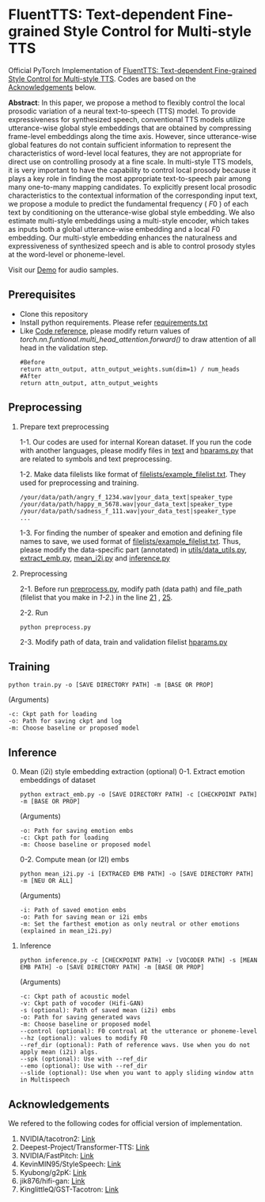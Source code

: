 # FluentTTS: Text-dependent Fine-grained Style Control for Multi-style TTS

Official PyTorch Implementation of [FluentTTS: Text-dependent Fine-grained Style Control for Multi-style TTS](https://www.isca-speech.org/archive/pdfs/interspeech_2022/kim22j_interspeech.pdf).
Codes are based on the [Acknowledgements](https://github.com/monglechap/fluenttts#acknowledgements) below.

**Abstract**: In this paper, we propose a method to flexibly control the local prosodic variation of a neural text-to-speech (TTS) model. To provide expressiveness for synthesized speech, conventional TTS models utilize utterance-wise global style embeddings that are obtained by compressing frame-level embeddings along the time axis. However, since utterance-wise global features do not contain sufficient information to represent the characteristics of word-level local features, they are not appropriate for direct use on controlling prosody at a fine scale.
In multi-style TTS models, it is very important to have the capability to control local prosody because it plays a key role in finding the most appropriate text-to-speech pair among many one-to-many mapping candidates.
To explicitly present local prosodic characteristics to the contextual information of the corresponding input text, we propose a module to predict the fundamental frequency ( $F0$ ) of each text by conditioning on the utterance-wise global style embedding.
We also estimate multi-style embeddings using a multi-style encoder, which takes as inputs both a global utterance-wise embedding and a local $F0$ embedding.
Our multi-style embedding enhances the naturalness and expressiveness of synthesized speech and is able to control prosody styles at the word-level or phoneme-level.

Visit our [Demo](https://kchap0118.github.io/fluenttts/) for audio samples.

## Prerequisites

- Clone this repository
- Install python requirements. Please refer [requirements.txt](requirements.txt)
- Like [Code reference](https://github.com/Deepest-Project/Transformer-TTS), please modify return values of _torch.nn.funtional.multi_head_attention.forward()_ to draw attention of all head in the validation step.
  ```
  #Before
  return attn_output, attn_output_weights.sum(dim=1) / num_heads
  #After
  return attn_output, attn_output_weights
  ```

## Preprocessing

1. Prepare text preprocessing

   1-1. Our codes are used for internal Korean dataset. If you run the code with another languages, please modify files in [text](text/) and [hparams.py](hparams.py) that are related to symbols and text preprocessing.

   1-2. Make data filelists like format of [filelists/example_filelist.txt](filelists/example_filelist.txt). They used for preprocessing and training.

   ```
   /your/data/path/angry_f_1234.wav|your_data_text|speaker_type
   /your/data/path/happy_m_5678.wav|your_data_text|speaker_type
   /your/data/path/sadness_f_111.wav|your_data_test|speaker_type
   ...
   ```

   1-3. For finding the number of speaker and emotion and defining file names to save, we used format of [filelists/example_filelist.txt](filelists/example_filelist.txt). Thus, please modify the data-specific part (annotated) in [utils/data_utils.py](utils/data_utils.py), [extract_emb.py](extract_emb.py), [mean_i2i.py](mean_i2i.py) and [inference.py](inference.py)
2. Preprocessing

   2-1. Before run [preprocess.py](preprocess.py), modify path (data path) and file_path (filelist that you make in _1-2_.) in the line [21](https://github.com/monglechap/fluenttts/blob/main/preprocess.py#L21) , [25](https://github.com/monglechap/fluenttts/blob/main/preprocess.py#L25).

   2-2. Run

   ```
   python preprocess.py
   ```

   2-3. Modify path of data, train and validation filelist [hparams.py](hparams.py)

## Training

```
python train.py -o [SAVE DIRECTORY PATH] -m [BASE OR PROP] 
```

(Arguments)

```
-c: Ckpt path for loading
-o: Path for saving ckpt and log
-m: Choose baseline or proposed model
```

## Inference

0. Mean (i2i) style embedding extraction (optional)
   0-1. Extract emotion embeddings of dataset

   ```
   python extract_emb.py -o [SAVE DIRECTORY PATH] -c [CHECKPOINT PATH] -m [BASE OR PROP]
   ```

   (Arguments)

   ```
   -o: Path for saving emotion embs
   -c: Ckpt path for loading
   -m: Choose baseline or proposed model
   ```

   0-2. Compute mean (or I2I) embs

   ```
   python mean_i2i.py -i [EXTRACED EMB PATH] -o [SAVE DIRECTORY PATH] -m [NEU OR ALL]
   ```

   (Arguments)

   ```
   -i: Path of saved emotion embs
   -o: Path for saving mean or i2i embs
   -m: Set the farthest emotion as only neutral or other emotions (explained in mean_i2i.py)
   ```
1. Inference

   ```
   python inference.py -c [CHECKPOINT PATH] -v [VOCODER PATH] -s [MEAN EMB PATH] -o [SAVE DIRECTORY PATH] -m [BASE OR PROP]
   ```

   (Arguments)

   ```
   -c: Ckpt path of acoustic model
   -v: Ckpt path of vocoder (Hifi-GAN)
   -s (optional): Path of saved mean (i2i) embs
   -o: Path for saving generated wavs
   -m: Choose baseline or proposed model
   --control (optional): F0 controal at the utterance or phoneme-level
   --hz (optional): values to modify F0
   --ref_dir (optional): Path of reference wavs. Use when you do not apply mean (i2i) algs.
   --spk (optional): Use with --ref_dir
   --emo (optional): Use with --ref_dir
   --slide (optional): Use when you want to apply sliding window attn in Multispeech
   ```

## Acknowledgements

We refered to the following codes for official version of implementation.

1. NVIDIA/tacotron2: [Link](https://github.com/NVIDIA/tacotron2)
2. Deepest-Project/Transformer-TTS: [Link](https://github.com/Deepest-Project/Transformer-TTS)
3. NVIDIA/FastPitch: [Link](https://github.com/NVIDIA/DeepLearningExamples/tree/master/PyTorch/SpeechSynthesis/FastPitch)
4. KevinMIN95/StyleSpeech: [Link](https://github.com/KevinMIN95/StyleSpeech)
5. Kyubong/g2pK: [Link](https://github.com/Kyubyong/g2pK)
6. jik876/hifi-gan: [Link](https://github.com/jik876/hifi-gan)
7. KinglittleQ/GST-Tacotron: [Link](https://github.com/KinglittleQ/GST-Tacotron)
